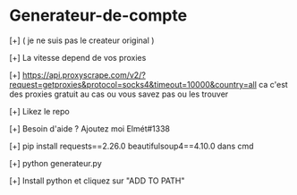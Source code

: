 # Generateur-de-compte
[+] ( je ne suis pas le createur original )

[+] La vitesse depend de vos proxies

[+] https://api.proxyscrape.com/v2/?request=getproxies&protocol=socks4&timeout=10000&country=all ca c'est des proxies gratuit au cas ou vous savez pas ou les trouver

[+] Likez le repo 

[+] Besoin d'aide ? Ajoutez moi Elmét#1338

[+] pip install requests==2.26.0 beautifulsoup4==4.10.0 dans cmd

[+] python generateur.py 

[+] Install python et cliquez sur "ADD TO PATH" 
